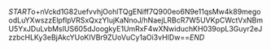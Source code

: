 $START$o+nVckd1G82uefvvhjOohlTQgENiff7Q900eo6N9e11qsMw4k89megoodLuYXwszzElpflpVRSxQxzYIujKaNnoJ/hNaejLRBcR7W5UVKpCWctVxNBmU5YxJDuLvbMsIUS605dJoogkyE1UmRxF4wXNwiduchKH039opL3Guyr2eJzzbcHLKy3eBjAkcYUoKIVBr9ZUoVuCy1aOi3vHIDw==$END$